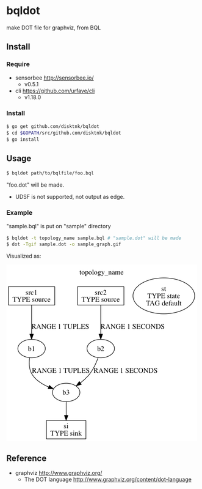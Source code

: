 # bqldot

make DOT file for graphviz, from BQL

## Install

### Require

* sensorbee http://sensorbee.io/
    * v0.5.1
* cli https://github.com/urfave/cli
    * v1.18.0

### Install

```bash
$ go get github.com/disktnk/bqldot
$ cd $GOPATH/src/github.com/disktnk/bqldot
$ go install
```

## Usage

```bash
$ bqldot path/to/bqlfile/foo.bql
```

"foo.dot" will be made.

* UDSF is not supported, not output as edge.

### Example

"sample.bql" is put on "sample" directory

```bash
$ bqldot -t topology_name sample.bql # "sample.dot" will be made
$ dot -Tgif sample.dot -o sample_graph.gif
```

Visualized as:

![sample_graph.gif](sample/sample_graph.gif)

## Reference

* graphviz http://www.graphviz.org/
    * The DOT language http://www.graphviz.org/content/dot-language

